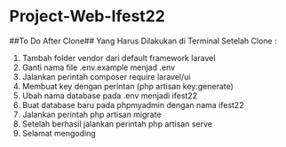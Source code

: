 ﻿# Project-Web-Ifest22

##To Do After Clone##
Yang Harus Dilakukan di Terminal Setelah Clone :
 1. Tambah folder vendor dari default framework laravel
 2. Ganti nama file .env.example menjad .env
 3. Jalankan perintah composer require laravel/ui
 4. Membuat key dengan perintan (php artisan key:generate)
 5. Ubah nama database pada .env menjadi ifest22
 6. Buat database baru pada phpmyadmin dengan nama ifest22
 7. Jalankan perintah php artisan migrate
 8. Setelah berhasil jalankan perintah php artisan serve
 9. Selamat mengoding
